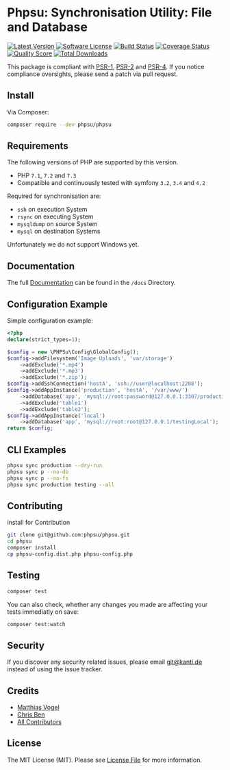 # Phpsu: Synchronisation Utility: File and Database

[![Latest Version](https://img.shields.io/github/release-pre/phpsu/phpsu.svg?style=flat-square)](https://github.com/phpsu/phpsu/releases)
[![Software License](https://img.shields.io/badge/license-MIT-brightgreen.svg?style=flat-square)](LICENSE)
[![Build Status](https://img.shields.io/travis/phpsu/phpsu/master.svg?style=flat-square)](https://travis-ci.org/phpsu/phpsu)
[![Coverage Status](https://img.shields.io/codecov/c/gh/phpsu/phpsu.svg?style=flat-square)](https://codecov.io/gh/phpsu/phpsu)
[![Quality Score](https://img.shields.io/scrutinizer/g/phpsu/phpsu.svg?style=flat-square)](https://scrutinizer-ci.com/g/phpsu/phpsu)
[![Total Downloads](https://img.shields.io/packagist/dt/phpsu/phpsu.svg?style=flat-square)](https://packagist.org/packages/phpsu/phpsu)

This package is compliant with [PSR-1], [PSR-2] and [PSR-4]. If you notice compliance oversights, please send a patch via pull request.

[PSR-1]: https://github.com/php-fig/fig-standards/blob/master/accepted/PSR-1-basic-coding-standard.md
[PSR-2]: https://github.com/php-fig/fig-standards/blob/master/accepted/PSR-2-coding-style-guide.md
[PSR-4]: https://github.com/php-fig/fig-standards/blob/master/accepted/PSR-4-autoloader.md

## Install

Via Composer:

````bash
composer require --dev phpsu/phpsu
````

## Requirements

The following versions of PHP are supported by this version.

* PHP `7.1`, `7.2` and `7.3`
* Compatible and continuously tested with symfony `3.2`, `3.4` and `4.2`

Required for synchronisation are:
* ``ssh`` on execution System
* ``rsync`` on executing System
* ``mysqldump`` on source System
* ``mysql`` on destination Systems

Unfortunately we do not support Windows yet.

## Documentation

The full [Documentation](docs/index.md) can be found in the ``/docs`` Directory.

## Configuration Example

Simple configuration example:

````php
<?php
declare(strict_types=1);

$config = new \PHPSu\Config\GlobalConfig();
$config->addFilesystem('Image Uploads', 'var/storage')
    ->addExclude('*.mp4')
    ->addExclude('*.mp3')
    ->addExclude('*.zip');
$config->addSshConnection('hostA', 'ssh://user@localhost:2208');
$config->addAppInstance('production', 'hostA', '/var/www/')
    ->addDatabase('app', 'mysql://root:password@127.0.0.1:3307/production01db')
    ->addExclude('table1')
    ->addExclude('table2');
$config->addAppInstance('local')
    ->addDatabase('app', 'mysql://root:root@127.0.0.1/testingLocal');
return $config;
````

## CLI Examples

````bash
phpsu sync production --dry-run
phpsu sync p --no-db
phpsu sync p --no-fs
phpsu sync production testing --all
````

<!--### PHP API Examples

````php
<?php
declare(strict_types=1);

$log = new \Symfony\Component\Console\Output\BufferedOutput();
$configurationLoader = new \PHPSu\Config\ConfigurationLoader();
$syncOptions = new \PHPSu\SyncOptions('production');
$phpsu = new \PHPSu\Controller();
$phpsu->sync($log, $configurationLoader->getConfig(), $syncOptions);
````-->

## Contributing

install for Contribution
````bash
git clone git@github.com:phpsu/phpsu.git
cd phpsu
composer install
cp phpsu-config.dist.php phpsu-config.php
````

## Testing

````bash
composer test
````

You can also check, whether any changes you made are affecting your tests immediatly on save:
````bash
composer test:watch
````

## Security

If you discover any security related issues, please email git@kanti.de instead of using the issue tracker.

## Credits

- [Matthias Vogel](https://github.com/Kanti)
- [Chris Ben](https://github.com/ChrisB9)
- [All Contributors](https://github.com/phpsu/phpsu/contributors)

## License

The MIT License (MIT). Please see [License File](https://github.com/phpsu/phpsu/blob/master/LICENSE) for more information.
